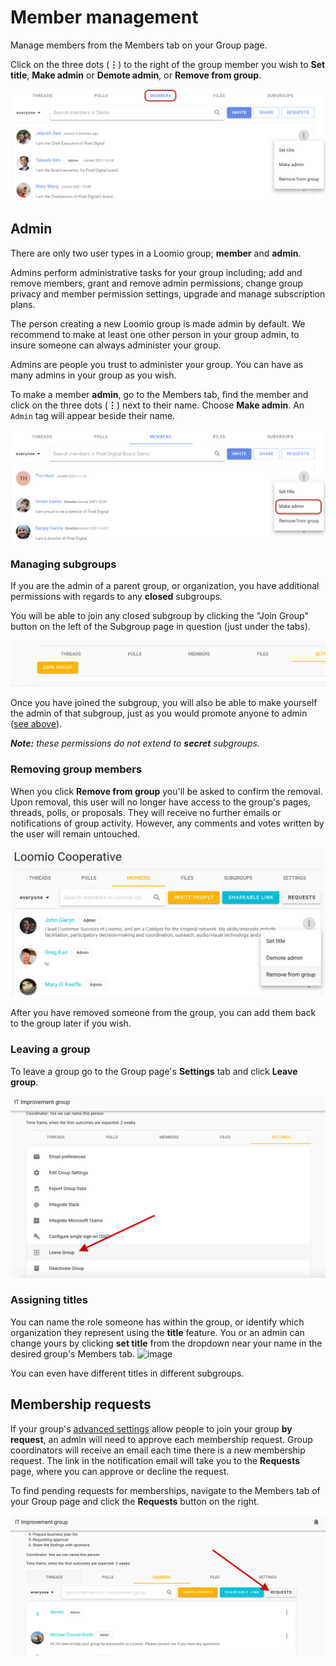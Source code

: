 # Member management
Manage members from the Members tab on your Group page. 

Click on the three dots (**⋮**) to the right of the group member you wish to **Set title**, **Make admin** or **Demote admin**, or **Remove from group**.

![](members_tab_1.png)

## Admin
There are only two user types in a Loomio group; **member** and **admin**. 

Admins perform administrative tasks for your group including; add and remove members, grant and remove admin permissions, change group privacy and member permission settings, upgrade and manage subscription plans.

The person creating a new Loomio group is made admin by default. We recommend to make at least one other person in your group admin, to insure someone can always administer your group. 

Admins are people you trust to administer your group. You can have as many admins in your group as you wish.

To make a member **admin**, go to the Members tab, find the member and click on the three dots (**⋮**) next to their name. Choose **Make admin**. An `Admin` tag will appear beside their name.

![Selecting make admin from the membership dropdown menu](make_admin.png)

### Managing subgroups
If you are the admin of a parent group, or organization, you have additional permissions with regards to any __closed__ subgroups.

You will be able to join any closed subgroup by clicking the "Join Group" button on the left of the Subgroup page in question (just under the tabs).

![](join_group_button.png)

Once you have joined the subgroup, you will also be able to make yourself the admin of that subgroup, just as you would promote anyone to admin ([see above](#admin)).

***Note:*** *these permissions do not extend to* ***secret*** *subgroups.*

### Removing group members
When you click **Remove from group** you'll be asked to confirm the removal. Upon removal, this user will no longer have access to the group's pages, threads, polls, or proposals. They will receive no further emails or notifications of group activity. However, any comments and votes written by the user will remain untouched.

![](remove_from_group.png)

After you have removed someone from the group, you can add them back to the group later if you wish.

### Leaving a group
To leave a group go to the Group page's **Settings** tab and click **Leave group**.

![](leave_group.png)

### Assigning titles
You can name the role someone has within the group, or identify which organization they represent using the **title** feature. You or an admin can change yours by clicking **set title** from the dropdown near your name in the desired group's Members tab.
<img width="1119" alt="image" src="https://user-images.githubusercontent.com/486367/115946965-c520ee80-a518-11eb-9212-5c3236a4e05b.png">


You can even have different titles in different subgroups.

## Membership requests

If your group's [advanced settings](../settings/#advanced-settings) allow people to join your group **by request**, an admin will need to approve each membership request. Group coordinators will receive an email each time there is a new membership request. The link in the notification email will take you to the **Requests** page, where you can approve or decline the request.

To find pending requests for memberships, navigate to the Members tab of your Group page and click the **Requests** button on the right.

![](requests_button.png)

